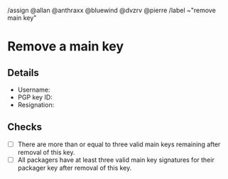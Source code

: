 <!--
This template is used when an existing main PGP public key needs to be removed
from the distribution's keyring.
It is used by users with a valid main key.
-->
/assign @allan @anthraxx @bluewind @dvzrv @pierre
/label ~"remove main key"
<!--
Please do not remove the above quick actions, which automatically label the
issue and assign relevant users.
-->

# Remove a main key

## Details

- Username: <!-- Add the @-prefixed username -->
- PGP key ID: <!-- Add the "long format" key ID of the PGP public key here -->
- Resignation: <!-- Link to resignation of key holder -->

## Checks

- [ ] There are more than or equal to three valid main keys remaining after
  removal of this key.
- [ ] All packagers have at least three valid main key signatures for their
  packager key after removal of this key.
